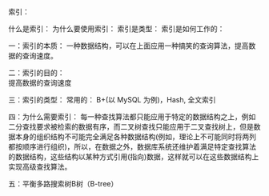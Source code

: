 索引：

什么是索引：
为什么要使用索引：
索引是类型：
索引是如何工作的：

一：索引的本质：
  一种数据结构，可以在上面应用一种搞笑的查询算法，提高数据的查询速度。

二：索引的目的：    
  提高数据的查询速度

三：索引的类型：
  常用的： B+(以 MySQL 为例)，Hash, 全文索引

四：为什么需要索引：
  每一种查找算法都只能应用于特定的数据结构之上，例如二分查找要求被检索的数据有序，而二叉树查找只能应用于二叉查找树上，但是数据本身的组织结构不可能完全满足各种数据结构(例如，理论上不可能同时将两列都按顺序进行组织)，所以，在数据之外，数据库系统还维护着满足特定查找算法的数据结构，这些结构以某种方式引用(指向)数据，这样就可以在这些数据结构上实现高级查找算法。

五：平衡多路搜索树B树（B-tree）

